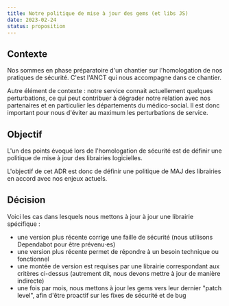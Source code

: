 ```yaml
---
title: Notre politique de mise à jour des gems (et libs JS)
date: 2023-02-24
status: proposition
---
```


## Contexte

Nos sommes en phase préparatoire d'un chantier sur l'homologation de nos pratiques de sécurité. C'est l'ANCT qui nous accompagne dans ce chantier.

Autre élément de contexte : notre service connait actuellement quelques perturbations, ce qui peut contribuer à dégrader notre relation avec nos partenaires et en particulier les départements du médico-social. Il est donc important pour nous d'éviter au maximum les perturbations de service.

## Objectif

L'un des points évoqué lors de l'homologation de sécurité est de définir une politique de mise à jour des librairies logicielles.

L'objectif de cet ADR est donc de définir une politique de MAJ des librairies en accord avec nos enjeux actuels.

## Décision

Voici les cas dans lesquels nous mettons à jour à jour une librairie spécifique :
- une version plus récente corrige une faille de sécurité (nous utilisons Dependabot pour être prévenu⋅es)
- une version plus récente permet de répondre à un besoin technique ou fonctionnel
- une montée de version est requises par une librairie correspondant aux critères ci-dessus (autrement dit, nous devons mettre à jour de manière indirecte)
- une fois par mois, nous mettons à jour les gems vers leur dernier "patch level", afin d'être proactif sur les fixes de sécurité et de bug
